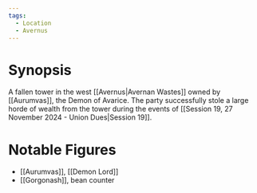 ```yaml
---
tags:
  - Location
  - Avernus
---
```

# Synopsis
A fallen tower in the west [[Avernus|Avernan Wastes]] owned by [[Aurumvas]], the Demon of Avarice. The party successfully stole a large horde of wealth from the tower during the events of [[Session 19, 27 November 2024 - Union Dues|Session 19]].
# Notable Figures
- [[Aurumvas]], [[Demon Lord]]
- [[Gorgonash]], bean counter